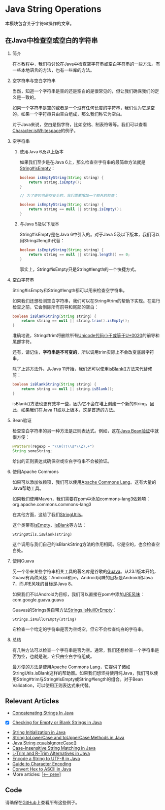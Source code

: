 # Java String Operations

本模块包含关于字符串操作的文章。

## 在Java中检查空或空白的字符串

1. 简介

    在本教程中，我们将讨论在Java中检查空字符串或空白字符串的一些方法。有一些本地语言的方法，也有一些库的方法。

2. 空字符串与空白字符串

    当然，知道一个字符串是空的还是空白的是很常见的，但让我们确保我们的定义是一致的。

    如果一个字符串是空的或者是一个没有任何长度的字符串，我们认为它是空的。如果一个字符串只由空白组成，那么我们称它为空白。

    对于Java来说，空白是指字符，比如空格、制表符等等。我们可以查看[Character.isWhitespace](https://docs.oracle.com/en/java/javase/11/docs/api/java.base/java/lang/Character.html#isWhitespace(char))的例子。

3. 空字符串

    1. 使用Java 6及以上版本

        如果我们至少是在Java 6上，那么检查空字符串的最简单方法就是[String#isEmpty](https://docs.oracle.com/en/java/javase/11/docs/api/java.base/java/lang/String.html#isEmpty())：

        ```java
        boolean isEmptyString(String string) {
            return string.isEmpty();
        }

        // 为了使它也是空安全的，我们需要增加一个额外的检查：

        boolean isEmptyString(String string) {
            return string == null || string.isEmpty()；
        }
        ```

    2. 与Java 5及以下版本

        String#isEmpty是在Java 6中引入的。对于Java 5及以下版本，我们可以用String#length代替：

        ```java
        boolean isEmptyString(String string) {
            return string == null || string.length() == 0;
        }
        ```

        事实上，String#isEmpty只是String#length的一个快捷方式。

4. 空白字符串

    String#isEmpty和String#length都可以用来检查空字符串。

    如果我们还想检测空白字符串，我们可以在String#trim的帮助下实现。在进行检查之前，它会删除所有前导和尾部的空白：

    ```java
    boolean isBlankString(String string) {
        return string == null || string.trim().isEmpty();
    }
    ```

    准确地说，String#trim将删除所有[Unicode代码小于或等于U+0020](https://en.wikipedia.org/wiki/List_of_Unicode_characters#Control_codes)的前导和尾部字符。

    还有，请记住，**字符串是不可变的**，所以调用trim实际上不会改变底层字符串。

    除了上述方法外，从Java 11开始，我们还可以使用[isBlank()](https://docs.oracle.com/en/java/javase/11/docs/api/java.base/java/lang/String.html#isBlank())方法来代替修剪：

    ```java
    boolean isBlankString(String string) {
        return string == null || string.isBlank();
    }
    ```

    isBlank()方法也更有效率一些，因为它不会在堆上创建一个新的String。因此，如果我们在Java 11或以上版本，这是首选的方法。

5. Bean验证

    检查空白字符串的另一种方法是正则表达式。例如，这在[Java Bean验证](https://www.baeldung.com/javax-validation)中就很方便：

    ```java
    @Pattern(regexp = "\\A(?!\\s*\\Z).+")
    String someString;
    ```

    给出的正则表达式确保空或空白字符串不会被验证。

6. 使用Apache Commons

    如果可以添加依赖项，我们可以使用[Apache Commons Lang](https://commons.apache.org/proper/commons-lang/)。这有大量的Java帮助工具。

    如果我们使用Maven，我们需要在pom中添加commons-lang3依赖项：org.apache.commons.commons-lang3

    在其他方面，这给了我们[StringUtils](https://commons.apache.org/proper/commons-lang/apidocs/org/apache/commons/lang3/StringUtils.html)。

    这个类带有[isEmpty](https://commons.apache.org/proper/commons-lang/apidocs/org/apache/commons/lang3/StringUtils.html#isEmpty-java.lang.CharSequence-)、[isBlank](https://commons.apache.org/proper/commons-lang/apidocs/org/apache/commons/lang3/StringUtils.html#isBlank-java.lang.CharSequence-)等方法：

    `StringUtils.isBlank(string)`

    这个调用与我们自己的isBlankString方法的作用相同。它是空的，也会检查空白处。

7. 使用Guava

    另一个带来某些字符串相关工具的著名库是谷歌的[Guava](https://github.com/google/guava)。从23.1版本开始，Guava有两种风格：Android和jre。Android风味的目标是Android和Java 7，而JRE风味的目标是Java 8。

    如果我们不以Android为目标，我们可以直接在pom中添加[JRE风味](https://mvnrepository.com/artifact/com.google.guava/guava/31.0.1-jre/jar)：com.google.guava.guava

    Guavas的Strings类自带方法[Strings.isNullOrEmpty](https://google.github.io/guava/releases/27.1-jre/api/docs/com/google/common/base/Strings.html#isNullOrEmpty-java.lang.String-)：

    `Strings.isNullOrEmpty(string)`

    它检查一个给定的字符串是否为空或空，但它不会检查纯白的字符串。

8. 总结

    有几种方法可以检查一个字符串是否为空。通常，我们还想检查一个字符串是否为空，也就是说，它只由空白字符组成。

    最方便的方法是使用Apache Commons Lang，它提供了诸如StringUtils.isBlank这样的帮助器。如果我们想坚持使用纯Java，我们可以使用String#trim与String#isEmpty或String#length的组合。对于Bean Validation，可以使用正则表达式来代替。

## Relevant Articles

- [Concatenating Strings In Java](https://www.baeldung.com/java-strings-concatenation)
- [x] [Checking for Empty or Blank Strings in Java](https://www.baeldung.com/java-blank-empty-strings)
- [String Initialization in Java](https://www.baeldung.com/java-string-initialization)
- [String toLowerCase and toUpperCase Methods in Java](https://www.baeldung.com/java-string-convert-case)
- [Java String equalsIgnoreCase()](https://www.baeldung.com/java-string-equalsignorecase)
- [Case-Insensitive String Matching in Java](https://www.baeldung.com/java-case-insensitive-string-matching)
- [L-Trim and R-Trim Alternatives in Java](https://www.baeldung.com/java-trim-alternatives)
- [Encode a String to UTF-8 in Java](https://www.baeldung.com/java-string-encode-utf-8)
- [Guide to Character Encoding](https://www.baeldung.com/java-char-encoding)
- [Convert Hex to ASCII in Java](https://www.baeldung.com/java-convert-hex-to-ascii)
- More articles: [[<-- prev]](../core-java-string-operations)

## Code

请确保在[GitHub](https://github.com/eugenp/tutorials/tree/master/core-java-modules/core-java-string-operations-2)上查看所有这些例子。
